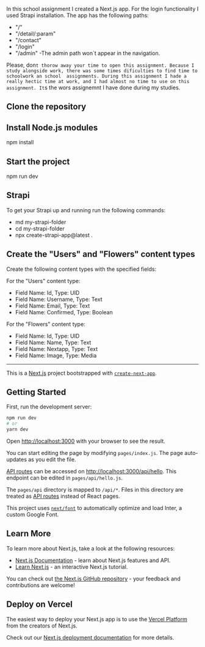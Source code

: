 In this school assignment I created a Next.js app.
For the login functionality I used Strapi installation.
The app has the following paths:
- "/"
- "/detail/:param"
- "/contact"
- "/login"
- "/admin" -The admin path won`t appear in the navigation.

Please, don`t thorow away your time to open this assignment. Because I study alongside work, there was some times dificulties to find time to schoolwork an school  assignments. During this assignment I hade a really hectic time at work, and I had almost no time to use on this assignment. It`s the wors assignemnt I have done during my studies. 

## Clone the repository
## Install Node.js modules
   npm install
## Start the project
   npm run dev
## Strapi
  To get your Strapi up and running run the following commands:
  - md my-strapi-folder
  - cd my-strapi-folder
  - npx create-strapi-app@latest .
## Create the "Users" and "Flowers" content types
Create the following content types with the specified fields:

For the "Users" content type:

- Field Name: Id, Type: UID
- Field Name: Username, Type: Text
- Field Name: Email, Type: Text
- Field Name: Confirmed, Type: Boolean

For the "Flowers" content type:

- Field Name: Id, Type: UID
- Field Name: Name, Type: Text
- Field Name: Nextapp, Type: Text
- Field Name: Image, Type: Media




-------------------------------------------------------------------------------------
This is a [Next.js](https://nextjs.org/) project bootstrapped with [`create-next-app`](https://github.com/vercel/next.js/tree/canary/packages/create-next-app).

## Getting Started

First, run the development server:

```bash
npm run dev
# or
yarn dev
```

Open [http://localhost:3000](http://localhost:3000) with your browser to see the result.

You can start editing the page by modifying `pages/index.js`. The page auto-updates as you edit the file.

[API routes](https://nextjs.org/docs/api-routes/introduction) can be accessed on [http://localhost:3000/api/hello](http://localhost:3000/api/hello). This endpoint can be edited in `pages/api/hello.js`.

The `pages/api` directory is mapped to `/api/*`. Files in this directory are treated as [API routes](https://nextjs.org/docs/api-routes/introduction) instead of React pages.

This project uses [`next/font`](https://nextjs.org/docs/basic-features/font-optimization) to automatically optimize and load Inter, a custom Google Font.

## Learn More

To learn more about Next.js, take a look at the following resources:

- [Next.js Documentation](https://nextjs.org/docs) - learn about Next.js features and API.
- [Learn Next.js](https://nextjs.org/learn) - an interactive Next.js tutorial.

You can check out [the Next.js GitHub repository](https://github.com/vercel/next.js/) - your feedback and contributions are welcome!

## Deploy on Vercel

The easiest way to deploy your Next.js app is to use the [Vercel Platform](https://vercel.com/new?utm_medium=default-template&filter=next.js&utm_source=create-next-app&utm_campaign=create-next-app-readme) from the creators of Next.js.

Check out our [Next.js deployment documentation](https://nextjs.org/docs/deployment) for more details.
